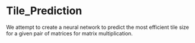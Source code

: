 # Tile_Prediction
We attempt to create a neural network to predict the most efficient tile size for a given pair of matrices for matrix multiplication.
